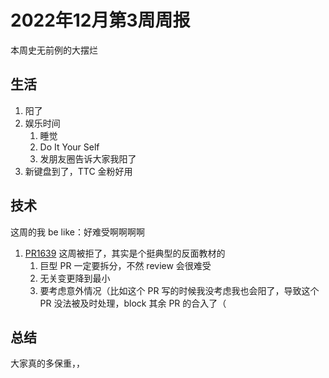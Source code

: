 # 2022年12月第3周周报

本周史无前例的大摆烂

## 生活

1. 阳了
2. 娱乐时间
    1. 睡觉
    2. Do It Your Self
    3. 发朋友圈告诉大家我阳了
3. 新键盘到了，TTC 金粉好用

## 技术

这周的我 be like：好难受啊啊啊啊

1. [PR1639](https://github.com/containerd/nerdctl/pull/1639) 这周被拒了，其实是个挺典型的反面教材的
    1. 巨型 PR 一定要拆分，不然 review 会很难受
    2. 无关变更降到最小
    3. 要考虑意外情况（比如这个 PR 写的时候我没考虑我也会阳了，导致这个 PR 没法被及时处理，block 其余 PR 的合入了（

## 总结

大家真的多保重，，


